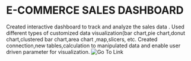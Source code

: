 # E-COMMERCE SALES DASHBOARD
 Created interactive dashboard to track and analyze the sales data .
 Used different types of customized data visualization(bar chart,pie chart,donut chart,clustered bar chart,area chart ,map,slicers, etc.
Created connection,new tables,calculation to manipulated data and enable user driven parameter for visualization.
<img src="C:\Users\sanke\Pictures\E-Commerce Photo 3.png" alt="Go To Link"> 
